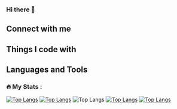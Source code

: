 ### Hi there 👋

## Connect with me

## Things I code with

## Languages and Tools

### :fire: My Stats :
[![Top Langs](https://github-readme-stats.vercel.app/api/top-langs/?username=TobyPickard)](https://github.com/TobyPickard/github-readme-stats)
[![Top Langs](https://github-readme-stats.vercel.app/api/top-langs/?username=TobyPickard&layout=donut)](https://github.com/TobyPickard/github-readme-stats)
![Top Langs](https://github-readme-stats.vercel.app/api/top-langs/?username=TobyPickard&layout=compact)
[![Top Langs](https://github-readme-stats.vercel.app/api/top-langs/?username=TobyPickard&layout=donut-vertical)](https://github.com/TobyPickard/github-readme-stats)
[![Top Langs](https://github-readme-stats.vercel.app/api/top-langs/?username=TobyPickard&layout=pie)](https://github.com/TobyPickard/github-readme-stats)

<!--
Here are some ideas to get you started:

- 🔭 I’m currently working on ...
- 🌱 I’m currently learning ...
- 👯 I’m looking to collaborate on ...
- 🤔 I’m looking for help with ...
- 💬 Ask me about ...
- 📫 How to reach me: ...
- 😄 Pronouns: ...
- ⚡ Fun fact: ...
-->

